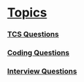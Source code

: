 <link rel="stylesheet" href="./test/style.css">

# [Topics](https://devnamdev2003.github.io/md/)

### [TCS Questions](./randum/tcs_question.md)

### [Coding Questions](./randum/coding_questions.md)

### [Interview Questions](./interview_questions/interview_questions.md)
